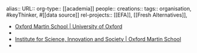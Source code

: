 alias::
URL::
org-type:: [[academia]] 
people:: 
creations:: 
tags:: organisation, #keyThinker, #[[data source]] 
rel-projects:: [[EFA]], [[Fresh Alternatives]],  


- [Oxford Martin School | University of Oxford](https://www.oxfordmartin.ox.ac.uk/)
-
- [Institute for Science, Innovation and Society | Oxford Martin School](https://www.oxfordmartin.ox.ac.uk/insis/)
-